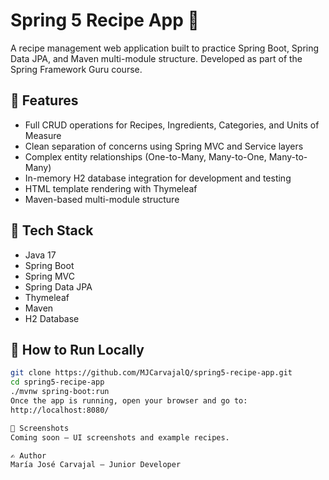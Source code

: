 # Spring 5 Recipe App 🍲

A recipe management web application built to practice Spring Boot, Spring Data JPA, and Maven multi-module structure. Developed as part of the Spring Framework Guru course.

## 🚀 Features
- Full CRUD operations for Recipes, Ingredients, Categories, and Units of Measure
- Clean separation of concerns using Spring MVC and Service layers
- Complex entity relationships (One-to-Many, Many-to-One, Many-to-Many)
- In-memory H2 database integration for development and testing
- HTML template rendering with Thymeleaf
- Maven-based multi-module structure

## 🧰 Tech Stack
- Java 17
- Spring Boot
- Spring MVC
- Spring Data JPA
- Thymeleaf
- Maven
- H2 Database

## 🔧 How to Run Locally

```bash
git clone https://github.com/MJCarvajalQ/spring5-recipe-app.git
cd spring5-recipe-app
./mvnw spring-boot:run
Once the app is running, open your browser and go to:
http://localhost:8080/

📸 Screenshots
Coming soon – UI screenshots and example recipes.

✍️ Author
María José Carvajal – Junior Developer
